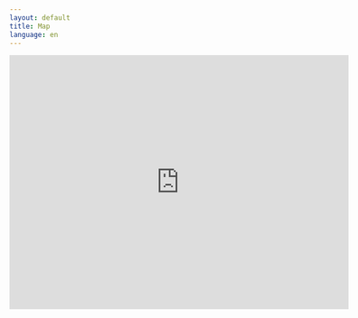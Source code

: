 ```yaml
---
layout: default
title: Map
language: en
---
```




<iframe src="https://goo.gl/maps/gkBXeGyt31qxbTMB9" width="600" height="450" frameborder="0" style="border:0" allowfullscreen></iframe>
